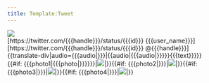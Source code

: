 ```yaml
---
title: Template:Tweet
---
```


<div class="tweet">
<div class="tweet-header"><!--
--><Image src="{{{user_picture}}}" size="50px" caption="link=https://twitter.com/{{{handle}}}/status/{{{id}}}"/><!--
--><div class="tweet-author">
<div class="tweet-username">[https://twitter.com/{{{handle}}}/status/{{{id}}} {{{user_name}}}]</div>
<div class="tweet-handle">[https://twitter.com/{{{handle}}}/status/{{{id}}} @{{{handle}}}]</div>
</div>
</div>
<div class="tweet-text">{{translate-div|audio={{{audio|}}}|{{audio|{{{audio|}}}}}{{{text}}}}}</div><!--
--><div><!--
-->{{#if: {{{photo1|{{{photo|}}}}}}|<Image src="{{{photo1" position="{{{photo}}}}}}" size="300px"/>|}}<!--
-->{{#if: {{{photo2|}}}|<Image src="{{{photo2}}}" size="300px" caption="link=https://twitter.com/{{{handle}}}/status/{{{id}}}"/>|}}<!--
-->{{#if: {{{photo3|}}}|<Image src="{{{photo3}}}" size="300px" caption="link=https://twitter.com/{{{handle}}}/status/{{{id}}}"/>|}}<!--
-->{{#if: {{{photo4|}}}|<Image src="{{{photo4}}}" size="300px" caption="link=https://twitter.com/{{{handle}}}/status/{{{id}}}"/>|}}<!--
--></div><!--
--></div>